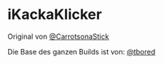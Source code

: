 # iKackaKlicker

Original von [@CarrotsonaStick](https://github.com/CarrotsonaStick)

Die Base des ganzen Builds ist von: [@tbored](https://github.com/tbored) 
